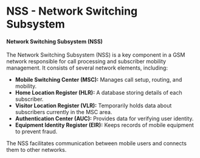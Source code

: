 # NSS - Network Switching Subsystem

#### Network Switching Subsystem (NSS)

The Network Switching Subsystem (NSS) is a key component in a GSM network responsible for call processing and subscriber mobility management. It consists of several network elements, including:

* **Mobile Switching Center (MSC):** Manages call setup, routing, and mobility.
* **Home Location Register (HLR):** A database storing details of each subscriber.
* **Visitor Location Register (VLR):** Temporarily holds data about subscribers currently in the MSC area.
* **Authentication Center (AUC):** Provides data for verifying user identity.
* **Equipment Identity Register (EIR):** Keeps records of mobile equipment to prevent fraud.

The NSS facilitates communication between mobile users and connects them to other networks.
